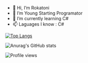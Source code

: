 - 👋 Hi, I’m Rokatoni
- 👀 I’m Young Starting Programator
- 🌱 I’m currently learning C#
- 📫 Laguages I know : C#

[![Top Langs](https://github-readme-stats.vercel.app/api/top-langs/?username=Rokatoni&layout_?exclude_repo=repo1,repo2=compact&theme=dark)](https://github.com/anuraghazra/github-readme-stats)

![Anurag's GitHub stats](https://github-readme-stats.vercel.app/api?username=Rokatoni&show_icons=true&theme=dark)

![Profile views](https://gpvc.arturio.dev/Rokatoni)   
